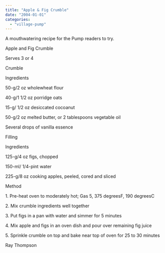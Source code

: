```yaml
---
title: "Apple & Fig Crumble"
date: "2004-01-01"
categories: 
  - "village-pump"
---
```


A mouthwatering recipe for the Pump readers to try.

Apple and Fig Crumble

Serves 3 or 4

Crumble

Ingredients

50-g/2 oz wholewheat flour

40-g/1 1/2 oz porridge oats

15-g/ 1/2 oz desiccated cocoanut

50-g/2 oz melted butter, or 2 tablespoons vegetable oil

Several drops of vanilla essence

Filling

Ingredients

125-g/4 oz figs, chopped

150-ml/ 1/4-pint water

225-g/8 oz cooking apples, peeled, cored and sliced

Method

1\. Pre-heat oven to moderately hot; Gas 5, 375 degreesF, 190 degreesC

2\. Mix crumble ingredients well together

3\. Put figs in a pan with water and simmer for 5 minutes

4\. Mix apple and figs in an oven dish and pour over remaining fig juice

5\. Sprinkle crumble on top and bake near top of oven for 25 to 30 minutes

Ray Thompson

